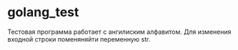 # golang_test

Тестовая программа работает с ангилиским алфавитом.
Для изменения входной строки  поменяняйти переменную str.